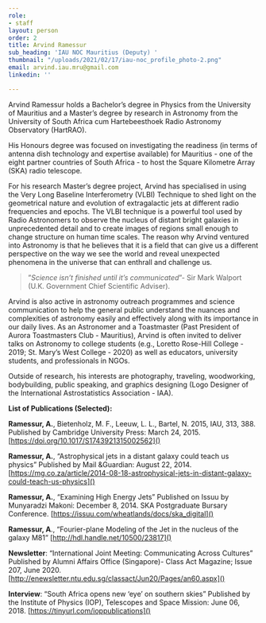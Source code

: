 ```yaml
---
role:
- staff
layout: person
order: 2
title: Arvind Ramessur
sub_heading: 'IAU NOC Mauritius (Deputy) '
thumbnail: "/uploads/2021/02/17/iau-noc_profile_photo-2.png"
email: arvind.iau.mru@gmail.com
linkedin: ''

---
```

Arvind Ramessur holds a Bachelor’s degree in Physics from the University of Mauritius and a Master’s degree by research in Astronomy from the University of South Africa cum Hartebeesthoek Radio Astronomy Observatory (HartRAO).

His Honours degree was focused on investigating the readiness (in terms of antenna dish technology and expertise available) for Mauritius - one of the eight partner countries of South Africa - to host the Square Kilometre Array (SKA) radio telescope.

For his research Master’s degree project, Arvind has specialised in using the Very Long Baseline Interferometry (VLBI) Technique to shed light on the geometrical nature and evolution of extragalactic jets at different radio frequencies and epochs. The VLBI technique is a powerful tool used by Radio Astronomers to observe the nucleus of distant bright galaxies in unprecedented detail and to create images of regions small enough to change structure on human time scales. The reason why Arvind ventured into Astronomy is that he believes that it is a field that can give us a different perspective on the way we see the world and reveal unexpected phenomena in the universe that can enthrall and challenge us.

> ”_Science isn’t finished until it’s communicated_”- Sir Mark Walport (U.K. Government Chief Scientific Adviser).

Arvind is also active in astronomy outreach programmes and science communication to help the general public understand the nuances and complexities of astronomy easily and effectively along with its importance in our daily lives. As an Astronomer and a Toastmaster (Past President of Aurora Toastmasters Club - Mauritius), Arvind is often invited to deliver talks on Astronomy to college students (e.g., Loretto Rose-Hill College - 2019; St. Mary’s West College - 2020) as well as educators, university students, and professionals in NGOs.

Outside of research, his interests are photography, traveling, woodworking, bodybuilding, public speaking, and graphics designing (Logo Designer of the International Astrostatistics Association - IAA).

**List of Publications (Selected):**

**Ramessur, A.**, Bietenholz, M. F., Leeuw, L. L., Bartel, N. 2015, IAU, 313, 388. Published by Cambridge University
Press: March 24, 2015. [https://doi.org/10.1017/S1743921315002562]()

**Ramessur, A.**, “Astrophysical jets in a distant galaxy could teach us physics” Published by Mail &Guardian: August 22, 2014. [https://mg.co.za/article/2014-08-18-astrophysical-jets-in-distant-galaxy-could-teach-us-physics]()

**Ramessur, A.**, “Examining High Energy Jets” Published on Issuu by Munyaradzi Makoni: December 8, 2014. SKA
Postgraduate Bursary Conference. [https://issuu.com/wheatlands/docs/ska_digital]()

**Ramessur, A**., “Fourier-plane Modeling of the Jet in the nucleus of the galaxy M81” [http://hdl.handle.net/10500/23817]()

**Newsletter**: “International Joint Meeting: Communicating Across Cultures” Published by Alumni Affairs Office (Singapore)- Class Act Magazine; Issue 207, June 2020. [http://enewsletter.ntu.edu.sg/classact/Jun20/Pages/an60.aspx]()

**Interview**: “South Africa opens new ‘eye’ on southern skies” Published by the Institute of Physics (IOP), Telescopes and Space Mission: June 06, 2018. [https://tinyurl.com/ioppublications]()
